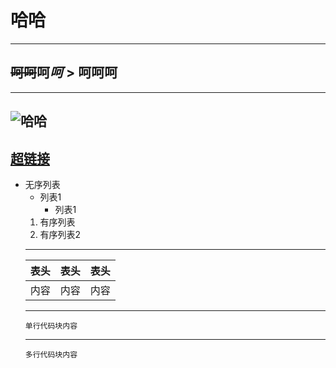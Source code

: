 # **哈哈**
-------
## ~~呵呵~~呵*呵* > 呵呵呵
---
![哈哈](https://www.baidu.com/img/flexible/logo/pc/result.png "标题")
---
[超链接]( "超链接")
---
+ 无序列表
   + 列表1
      + 列表1
   1. 有序列表
   2. 有序列表2
   ---
   表头|表头|表头
   -|-:|:-
   内容|内容|内容|
   ---
   `
   单行代码块内容
   `
   *********
   ```
   多行代码块内容
   ```
